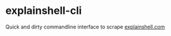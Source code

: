 explainshell-cli
================

Quick and dirty commandline interface to scrape [explainshell.com](http://explainshell.com)
